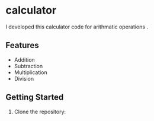 # calculator
I developed this calculator code for arithmatic operations .
## Features

- Addition
- Subtraction
- Multiplication
- Division

## Getting Started

1. Clone the repository:

   ```bash
   

